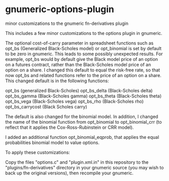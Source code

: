 # gnumeric-options-plugin
minor customizations to the gnumeric fn-derivatives plugin

This includes a few minor customizations to the options plugin in gnumeric.

The optional cost-of-carry parameter in spreadsheet functions such as opt_bs (Generalized Black-Scholes model) or opt_binomial is set by default to be zero in gnumeric. This leads to some possibly unexpected results. For example, opt_bs would by default give the Black model price of an option on a futures contract, rather than the Black-Scholes model price of an option on a share. I changed this default to equal the risk-free rate, so that now opt_bs and related functions refer to the price of an option on a share. This changed default is in the following functions:

opt_bs (generalized Black-Scholes)
opt_bs_delta (Black-Scholes delta)
opt_bs_gamma (Black-Scholes gamma)
opt_bs_theta (Black-Scholes theta)
opt_bs_vega (Black-Scholes vega)
opt_bs_rho (Black-Scholes rho)
opt_bs_carrycost (Black Scholes carry)

The default is also changed for the binomial model. In addition, I changed the name of the binomial function from opt_binomial to opt_binomial_crr (to reflect that it applies the Cox-Ross-Rubinstein or CRR model). 

I added an additional function opt_binomial_eqprob, that applies the equal probabilities binomial model to value options.

To apply these customizations:

Copy the files "options.c" and "plugin.xml.in" in this repository to the "plugins/fn-derivatives" directory in your gnumeric source (you may wish to back up the original versions), then recompile your gnumeric.









